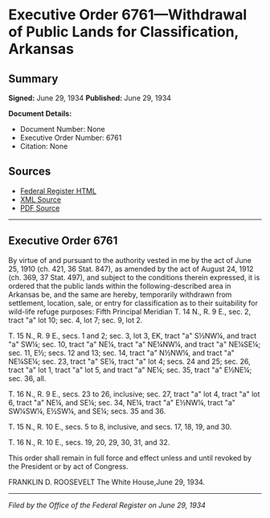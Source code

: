 # Executive Order 6761—Withdrawal of Public Lands for Classification, Arkansas

## Summary

**Signed:** June 29, 1934
**Published:** June 29, 1934

**Document Details:**
- Document Number: None
- Executive Order Number: 6761
- Citation: None

## Sources
- [Federal Register HTML](https://www.presidency.ucsb.edu/documents/executive-order-6761-withdrawal-public-lands-for-classification-arkansas)
- [XML Source](None)
- [PDF Source](None)

---

## Executive Order 6761

By virtue of and pursuant to the authority vested in me by the act of June 25, 1910 (ch. 421, 36 Stat. 847), as amended by the act of August 24, 1912 (ch. 369, 37 Stat. 497), and subject to the conditions therein expressed, it is ordered that the public lands within the following-described area in Arkansas be, and the same are hereby, temporarily withdrawn from settlement, location, sale, or entry for classification as to their suitability for wild-life refuge purposes:
Fifth Principal Meridian
T. 14 N., R. 9 E., sec. 2, tract "a" lot 10;
sec. 4, lot 7;
sec. 9, lot 2.

T. 15 N., R. 9 E., secs. 1 and 2;
sec. 3, lot 3, EK, tract "a" S½NW¼, and tract "a" SW¼;
sec. 10, tract "a" NE¼, tract "a" NE¼NW¼, and tract "a" NE¼SE¼;
sec. 11, E½;
secs. 12 and 13;
sec. 14, tract "a" N½NW¼, and tract "a" NE¼SE¼;
sec. 23, tract "a" SE¼, tract "a" lot 4;
secs. 24 and 25;
sec. 26, tract "a" lot 1, tract "a" lot 5, and tract "a" NE¼;
sec. 35, tract "a" E½NE¼;
sec. 36, all.

T. 16 N., R. 9 E., secs. 23 to 26, inclusive;
sec. 27, tract "a" lot 4, tract "a" lot 6, tract "a" NE¼, and SE¼;
sec. 34, NE¼, tract "a" E½NW¼, tract "a" SW¼SW¼, E½SW¼, and SE¼;
secs. 35 and 36.

T. 15 N., R. 10 E., secs. 5 to 8, inclusive, and secs. 17, 18, 19, and 30.

T. 16 N., R. 10 E., secs. 19, 20, 29, 30, 31, and 32.

This order shall remain in full force and effect unless and until revoked by the President or by act of Congress.

FRANKLIN D. ROOSEVELT
The White House,June 29, 1934.

---

*Filed by the Office of the Federal Register on June 29, 1934*
